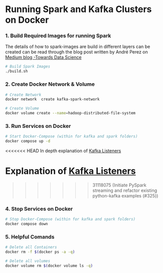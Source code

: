 
# Running Spark and Kafka Clusters on Docker

### 1. Build Required Images for running Spark

The details of how to spark-images are build in different layers can be created can be read through 
the blog post written by André Perez on [Medium blog -Towards Data Science](https://towardsdatascience.com/apache-spark-cluster-on-docker-ft-a-juyterlab-interface-418383c95445)

```bash
# Build Spark Images
./build.sh 
```

### 2. Create Docker Network & Volume

```bash
# Create Network
docker network  create kafka-spark-network

# Create Volume
docker volume create --name=hadoop-distributed-file-system
```

### 3. Run Services on Docker
```bash
# Start Docker-Compose (within for kafka and spark folders)
docker compose up -d
```
<<<<<<< HEAD
In depth explanation of [Kafka Listeners](https://www.confluent.io/blog/kafka-listeners-explained/)

Explanation of [Kafka Listeners](https://www.confluent.io/blog/kafka-listeners-explained/)
=======
>>>>>>> 31118075 (Initiate PySpark streaming and refactor existing python-kafka examples (#325))

### 4. Stop Services on Docker
```bash
# Stop Docker-Compose (within for kafka and spark folders)
docker compose down
```

### 5. Helpful Comands
```bash
# Delete all Containers
docker rm -f $(docker ps -a -q)

# Delete all volumes
docker volume rm $(docker volume ls -q)
```

